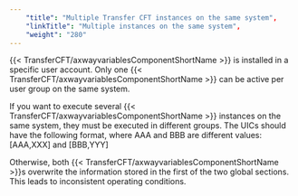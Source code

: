 ```yaml
---
    "title": "Multiple Transfer CFT instances on the same system",
    "linkTitle": "Multiple instances on the same system",
    "weight": "280"
---
```

{{< TransferCFT/axwayvariablesComponentShortName  >}} is installed in a specific user account. Only one {{< TransferCFT/axwayvariablesComponentShortName  >}} can be active per user group on the same system.

If you want to execute several {{< TransferCFT/axwayvariablesComponentShortName  >}} instances on the same system, they must be executed in different groups. The UICs should have the following format, where AAA and BBB are different values: [AAA,XXX] and [BBB,YYY]

Otherwise, both {{< TransferCFT/axwayvariablesComponentShortName  >}}s overwrite the information stored in the first of the two global sections. This leads to inconsistent operating conditions.

